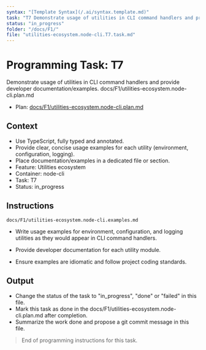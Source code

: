 ```yaml
---
syntax: "[Template Syntax](/.ai/syntax.template.md)"
task: "T7 Demonstrate usage of utilities in CLI command handlers and provide developer documentation/examples."
status: "in_progress"
folder: "/docs/F1/"
file: "utilities-ecosystem.node-cli.T7.task.md"
---
```


# Programming Task: T7

Demonstrate usage of utilities in CLI command handlers and provide developer documentation/examples.
docs/F1/utilities-ecosystem.node-cli.plan.md

- Plan: [docs/F1/utilities-ecosystem.node-cli.plan.md](docs/F1/utilities-ecosystem.node-cli.plan.md)

## Context

- Use TypeScript, fully typed and annotated.
- Provide clear, concise usage examples for each utility (environment, configuration, logging).
- Place documentation/examples in a dedicated file or section.
- Feature: Utilities ecosystem
- Container: node-cli
- Task: T7
- Status: in_progress

## Instructions

`docs/F1/utilities-ecosystem.node-cli.examples.md`
 - Write usage examples for environment, configuration, and logging utilities as they would appear in CLI command handlers.
 - Provide developer documentation for each utility module.

- Ensure examples are idiomatic and follow project coding standards.

## Output

- Change the status of the task to "in_progress", "done" or "failed" in this file.
- Mark this task as done in the docs/F1/utilities-ecosystem.node-cli.plan.md after completion.
- Summarize the work done and propose a git commit message in this file.

> End of programming instructions for this task.
